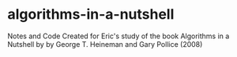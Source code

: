 # algorithms-in-a-nutshell
Notes and Code Created for Eric's study of the book Algorithms in a Nutshell by by George T. Heineman and Gary Pollice (2008)
